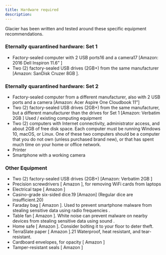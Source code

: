 ```yaml
---
title: Hardware required
description:
---
```


Glacier has been written and tested around these specific equipment recommendations.

### Eternally quarantined hardware: Set 1

* Factory-sealed computer with 2 USB ports16 and a camera17 [Amazon: 2016
Dell Inspiron 11.6” ]
* Two (2) factory-sealed USB drives (2GB+) from the same manufacturer [Amazon: SanDisk Cruzer 8GB ].

### Eternally quarantined hardware: Set 2

* Factory-sealed computer from a different manufacturer, also with 2 USB ports and a camera [Amazon: Acer Aspire One Cloudbook 11”]
* Two (2) factory-sealed USB drives (2GB+) from the same manufacturer, but a different manufacturer than the drives for Set 1 [Amazon: Verbatim 2GB ]
Used / existing computing equipment
* Two (2) computers with Internet connectivity, administrator access, and about
  2GB of free disk space. Each computer must be running Windows 10, macOS, or
  Linux.
  One of these two computers should be a computer that you do not own (unless
  purchased brand new), or that has spent much time on your home or office
  network.
* Printer
* Smartphone with a working camera


### Other Equipment

* Two (2) factory-sealed USB drives (2GB+) [Amazon: Verbatim 2GB ]
* Precision screwdrivers [ Amazon ], for removing WiFi cards from laptops
* Electrical tape [ Amazon ]
* Casino-grade six-sided dice.19 [Amazon] (Regular dice are insufficient.20)
* Faraday bag [ Amazon ]. Used to prevent smartphone malware from stealing sensitive data using radio frequencies .
* Table fan [ Amazon ]. White noise can prevent malware on nearby devices from stealing sensitive data using sound .
* Home safe [ Amazon ]. Consider bolting it to your floor to deter theft.
* TerraSlate paper [ Amazon ].21 Waterproof, heat resistant, and
tear-resistant.
* Cardboard envelopes, for opacity [ Amazon ]
* Tamper-resistant seals [ Amazon ]
